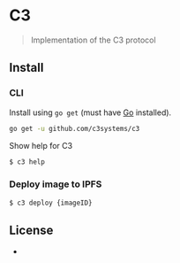 # C3

> Implementation of the C3 protocol

## Install

### CLI

Install using `go get` (must have [Go](https://golang.org/doc/install) installed).

```bash
go get -u github.com/c3systems/c3
```

Show help for C3

```bash
$ c3 help
```

### Deploy image to IPFS

```bash
$ c3 deploy {imageID}
```

## License

-

